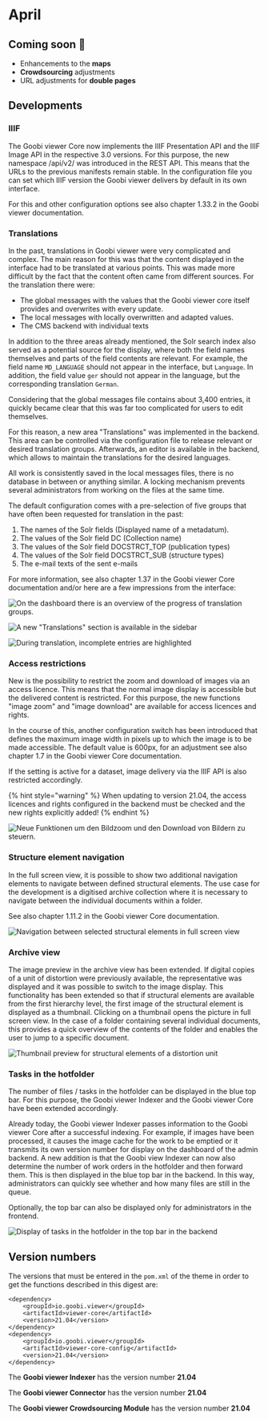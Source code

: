 # April

## Coming soon 🚀 

* Enhancements to the **maps**
* **Crowdsourcing** adjustments
* URL adjustments for **double pages**

## Developments

### IIIF

The Goobi viewer Core now implements the IIIF Presentation API and the IIIF Image API in the respective 3.0 versions. For this purpose, the new namespace /api/v2/ was introduced in the REST API. This means that the URLs to the previous manifests remain stable. In the configuration file you can set which IIIF version the Goobi viewer delivers by default in its own interface.

For this and other configuration options see also chapter 1.33.2 in the Goobi viewer documentation. 

### Translations 

In the past, translations in Goobi viewer were very complicated and complex. The main reason for this was that the content displayed in the interface had to be translated at various points. This was made more difficult by the fact that the content often came from different sources. For the translation there were: 

* The global messages with the values that the Goobi viewer core itself provides and overwrites with every update. 
* The local messages with locally overwritten and adapted values. 
* The CMS backend with individual texts 

In addition to the three areas already mentioned, the Solr search index also served as a potential source for the display, where both the field names themselves and parts of the field contents are relevant. For example, the field name `MD_LANGUAGE` should not appear in the interface, but `Language`. In addition, the field value `ger` should not appear in the language, but the corresponding translation `German`. 

Considering that the global messages file contains about 3,400 entries, it quickly became clear that this was far too complicated for users to edit themselves.

For this reason, a new area "Translations" was implemented in the backend. This area can be controlled via the configuration file to release relevant or desired translation groups. Afterwards, an editor is available in the backend, which allows to maintain the translations for the desired languages. 

All work is consistently saved in the local messages files, there is no database in between or anything similar. A locking mechanism prevents several administrators from working on the files at the same time. 

The default configuration comes with a pre-selection of five groups that have often been requested for translation in the past: 

1. The names of the Solr fields \(Displayed name of a metadatum\). 
2. The values of the Solr field DC \(Collection name\) 
3. The values of the Solr field DOCSTRCT\_TOP \(publication types\) 
4. The values of the Solr field DOCSTRCT\_SUB \(structure types\) 
5. The e-mail texts of the sent e-mails 

For more information, see also chapter 1.37 in the Goobi viewer Core documentation and/or here are a few impressions from the interface:

![On the dashboard there is an overview of the progress of translation groups.](../.gitbook/assets/21.04_en_translations_dashboard.png)

![A new &quot;Translations&quot; section is available in the sidebar](../.gitbook/assets/21.04_en_translations_overview.png)

![During translation, incomplete entries are highlighted](../.gitbook/assets/21.04_en_translations_entry.png)

### Access restrictions 

New is the possibility to restrict the zoom and download of images via an access licence. This means that the normal image display is accessible but the delivered content is restricted. For this purpose, the new functions "image zoom" and "image download" are available for access licences and rights. 

In the course of this, another configuration switch has been introduced that defines the maximum image width in pixels up to which the image is to be made accessible. The default value is 600px, for an adjustment see also chapter 1.7 in the Goobi viewer Core documentation. 

If the setting is active for a dataset, image delivery via the IIIF API is also restricted accordingly.

{% hint style="warning" %}
When updating to version 21.04, the access licences and rights configured in the backend must be checked and the new rights explicitly added!
{% endhint %}

![Neue Funktionen um den Bildzoom und den Download von Bildern zu steuern.](../.gitbook/assets/21.04_en_functions.png)

### Structure element navigation

In the full screen view, it is possible to show two additional navigation elements to navigate between defined structural elements. The use case for the development is a digitised archive collection where it is necessary to navigate between the individual documents within a folder. 

See also chapter 1.11.2 in the Goobi viewer Core documentation.

![Navigation between selected structural elements in full screen view](../.gitbook/assets/21.04_en_docstructnavigation.png)

### Archive view 

The image preview in the archive view has been extended. If digital copies of a unit of distortion were previously available, the representative was displayed and it was possible to switch to the image display. This functionality has been extended so that if structural elements are available from the first hierarchy level, the first image of the structural element is displayed as a thumbnail. Clicking on a thumbnail opens the picture in full screen view. In the case of a folder containing several individual documents, this provides a quick overview of the contents of the folder and enables the user to jump to a specific document.

![Thumbnail preview for structural elements of a distortion unit](../.gitbook/assets/21.04_en_archivansicht_thumbs.png)

### Tasks in the hotfolder 

The number of files / tasks in the hotfolder can be displayed in the blue top bar. For this purpose, the Goobi viewer Indexer and the Goobi viewer Core have been extended accordingly. 

Already today, the Goobi viewer Indexer passes information to the Goobi viewer Core after a successful indexing. For example, if images have been processed, it causes the image cache for the work to be emptied or it transmits its own version number for display on the dashboard of the admin backend. A new addition is that the Goobi view Indexer can now also determine the number of work orders in the hotfolder and then forward them. This is then displayed in the blue top bar in the backend. In this way, administrators can quickly see whether and how many files are still in the queue. 

Optionally, the top bar can also be displayed only for administrators in the frontend.

![Display of tasks in the hotfolder in the top bar in the backend](../.gitbook/assets/21.04_en_files_in_hotfolder.png)

## Version numbers 

The versions that must be entered in the `pom.xml` of the theme in order to get the functions described in this digest are:

```markup
<dependency>
    <groupId>io.goobi.viewer</groupId>
    <artifactId>viewer-core</artifactId>
    <version>21.04</version>
</dependency>
<dependency>
    <groupId>io.goobi.viewer</groupId>
    <artifactId>viewer-core-config</artifactId>
    <version>21.04</version>
</dependency>
```

The **Goobi viewer Indexer** has the version number **21.04**

The **Goobi viewer Connector** has the version number **21.04**

The **Goobi viewer Crowdsourcing Module** has the version number **21.04**

